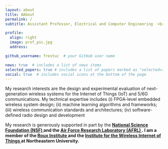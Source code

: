 ```yaml
---
layout: about
title: AAbout
permalink: /
subtitle: Assistant Professor, Electrical and Computer Engineering  <br> Northeastern University,  <br> Boston, MA, USA 

profile:
  align: right
  image: prof_pic.jpg
  address: 

github_username: frestuc  # your GitHub user name

news: true  # includes a list of news items
selected_papers: true # includes a list of papers marked as "selected={true}"
social: true  # includes social icons at the bottom of the page
---
```


<p>My research interests are the design and experimental evaluation of next-generation wireless systems for the Internet of Things (IoT) and 5/6G communications. My technical expertise includes (i) FPGA-level embedded wireless system design; (ii) machine learning algorithms and frameworks; (iii) wireless communication standards and architectures; (iv) software-defined radio design and development</p>

<p> My research is generously supported in part by the <strong>  <a class="news-title" href="https://www.nsf.gov/">National Science Foundation (NSF) </a> <strong>and the <strong>  <a class="news-title" href="https://www.afrl.af.mil/">Air Force Research Laboratory (AFRL) </a> <strong> . I am a member of the <strong>  <a class="news-title" href="https://roux.northeastern.edu/">Roux Institute </a> <strong>  and the <strong>  <a class="news-title" href="https://www.northeastern.edu/wiot/">Institute for the Wireless Internet of Things </a> <strong> at Northeastern University. <p>
